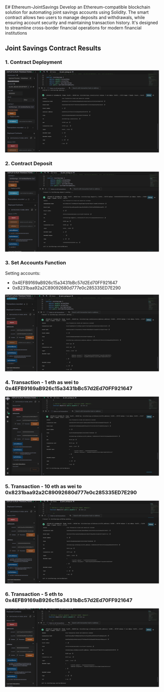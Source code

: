 E# Ethereum-JointSavings
Develop an Ethereum-compatible blockchain solution for automating joint savings accounts using Solidity. The smart contract allows two users to manage deposits and withdrawals, while ensuring account security and maintaining transaction history. It's designed to streamline cross-border financial operations for modern financial institutions

## Joint Savings Contract Results

### 1. Contract Deployment
![Contract Deployment](Images/C_deployed.png)

### 2. Contract Deposit
![Contract Deposit](Images/c_deposit.png)

### 3. Set Accounts Function
Setting accounts: 
- 0x4EFB9169aB926c15a3431bBc57d2Ed70FF921647 
- 0x8231baa92a2C89092680d777e0c285335ED7E290

![Set Accounts](Images/set_accounts.png)

### 4. Transaction - 1 eth as wei to 0x4EFB9169aB926c15a3431bBc57d2Ed70FF921647
![1 eth Transaction](Images/1eth_as_wei.png)

### 5. Transaction - 10 eth as wei to 0x8231baa92a2C89092680d777e0c285335ED7E290
![10 eth Transaction](Images/10eth_as_wei.png)

### 6. Transaction - 5 eth to 0x4EFB9169aB926c15a3431bBc57d2Ed70FF921647
![5 eth Transaction](Images/5eth.png)
